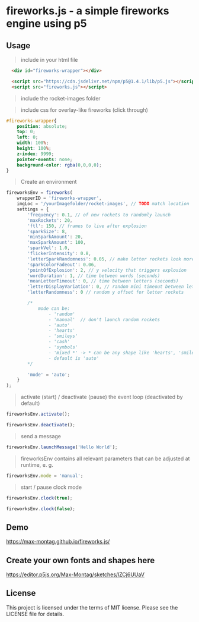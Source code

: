 # fireworks.js - a simple fireworks engine using p5

## Usage

> include in your html file

```html
  <div id="fireworks-wrapper"></div>

  <script src="https://cdn.jsdelivr.net/npm/p5@1.4.1/lib/p5.js"></script>
  <script src="fireworks.js"></script>
```

> include the rocket-images folder

> include css for overlay-like fireworks (click through)
```css
#fireworks-wrapper{
    position: absolute;
    top: 0;
    left: 0;
    width: 100%;
    height: 100%;
    z-index: 9999;
    pointer-events: none;
    background-color: rgba(0,0,0,0);
}
```

> Create an environment

```js
fireworksEnv = fireworks(
    wrapperID = 'fireworks-wrapper', 
    imgLoc = '/yourImagefolder/rocket-images', // TODO match location
    settings = {
        'frequency': 0.1, // of new rockets to randomly launch
        'maxRockets': 20,
        'ftl': 150, // frames to live after explosion
        'sparkSize': 8,
        'minSparkAmount': 20,
        'maxSparkAmount': 100,
        'sparkVel': 1.0,
        'flickerIntensity': 0.8,
        'letterSparkRandomness': 0.05, // make letter rockets look more natural
        'sparkColorFadeout': 0.06, 
        'pointOfExplosion': 2, // y velocity that triggers explosion
        'wordDuration': 1, // time between words (seconds)
        'meanLetterTimeout': 0, // time between letters (seconds)
        'letterDisplayVariation': 0, // random mini timeout between letter rockets
        'letterRandomness': 0 // random y offset for letter rockets

        /* 
            mode can be:
                - 'random'
                - 'manual'  // don't launch random rockets
                - 'auto'
                - 'hearts'
                - 'smileys'
                - 'cash'
                - 'symbols'
                - 'mixed *' -> * can be any shape like 'hearts', 'smileys' or 'cash'
                - default is 'auto'
        */

        'mode' = 'auto';
    }
);

```

> activate (start) / deactivate (pause) the event loop (deactivated by default)

```js
fireworksEnv.activate();

fireworksEnv.deactivate();
```

> send a message

```js
fireworksEnv.launchMessage('Hello World');
```

> fireworksEnv contains all relevant parameters that can be adjusted at runtime, e. g.

```js
fireworksEnv.mode = 'manual';
```
> start / pause clock mode

```js
fireworksEnv.clock(true);

fireworksEnv.clock(false);
```

## Demo

https://max-montag.github.io/fireworks.js/

## Create your own fonts and shapes here

https://editor.p5js.org/Max-Montag/sketches/lZCj6UUaV

## License

This project is licensed under the terms of MIT license. Please see the LICENSE file for details.
